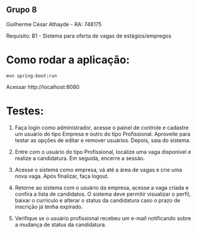 ## Grupo 8

Guilherme César Athayde - RA: 748175

Requisito: B1 - Sistema para oferta de vagas de estágios/empregos

# Como rodar a aplicação:

`mvn spring-boot:run`

Acessar http://localhost:8080

# Testes:

1. Faça login como administrador, acesse o painel de controle e cadastre um usuário do tipo Empresa e outro do tipo Profissional. Aproveite para testar as opções de editar e remover usuários. Depois, saia do sistema.

2. Entre com o usuário do tipo Profissional, localize uma vaga disponível e realize a candidatura. Em seguida, encerre a sessão.

3. Acesse o sistema como empresa, vá até a área de vagas e crie uma nova vaga. Após finalizar, faça logout.

4. Retorne ao sistema com o usuário da empresa, acesse a vaga criada e confira a lista de candidatos. O sistema deve permitir visualizar o perfil, baixar o currículo e alterar o status da candidatura caso o prazo de inscrição já tenha expirado.

5. Verifique se o usuário profissional recebeu um e-mail notificando sobre a mudança de status da candidatura.
